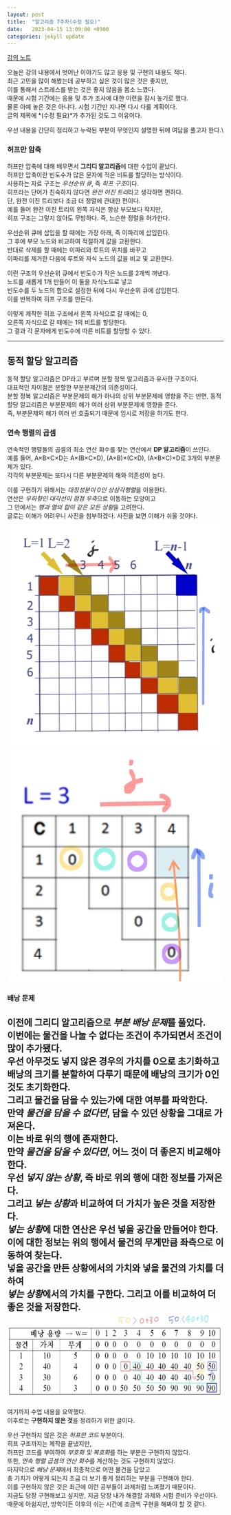 ```yaml
---
layout: post
title:  "알고리즘 7주차(수정 필요)"
date:   2023-04-15 13:09:00 +0900
categories: jekyll update
---
```

[강의 노트](https://harmonious-beluga-1f5.notion.site/7-dcdb485c5189427db4dd098a1ddd3093)

오늘은 강의 내용에서 벗어난 이야기도 많고 응용 및 구현의 내용도 적다.\
최근 고민을 많이 해봤는데 공부하고 싶은 것이 많은 것은 좋지만,\
이를 통해서 스트레스를 받는 것은 좋지 않음을 몸소 느꼈다.\
때문에 시험 기간에는 응용 및 추가 조사에 대한 미련을 잠시 놓기로 했다.\
물론 아예 놓은 것은 아니다. 시험 기간만 지나면 다시 다룰 계획이다.\
글의 제목에 *(수정 필요)*가 추가된 것도 그 이유이다. 

우선 내용을 간단히 정리하고 누락된 부분이 무엇인지 설명한 뒤에 여담을 풀고자 한다.\
### 허프만 압축
허프만 압축에 대해 배우면서 **그리디 알고리즘**에 대한 수업이 끝났다.\
허프만 압축이란 빈도수가 많은 문자에 적은 비트를 할당하는 방식이다.\
사용하는 자료 구조는 *우선순위 큐*, 즉 *히프 구조*이다.\
히프라는 단어가 친숙하지 않다면 *완전 이진 트리*라고 생각하면 편하다.\
단, 완전 이진 트리보다 조금 더 정렬에 관대한 편이다.\
예를 들어 완전 이진 트리의 왼쪽 자식은 항상 부모보다 작지만,\
히프 구조는 그렇지 않아도 무방하다. 즉, 느슨한 정렬을 허가한다.

우선순위 큐에 삽입을 할 때에는 가장 아래, 즉 이파리에 삽입한다.\
그 후에 부모 노드와 비교하여 적절하게 값을 교환한다.\
반대로 삭제를 할 때에는 이파리와 루트의 위치를 바꾸고\
이파리를 제거한 다음에 루트와 자식 노드의 값을 비교 및 교환한다.

이런 구조의 우선순위 큐에서 빈도수가 작은 노드를 2개씩 꺼낸다.\
노드를 새롭게 1개 만들어 이 둘을 자식노드로 넣고\
빈도수를 두 노드의 합으로 설정한 뒤에 다시 우선순위 큐에 삽입한다.\
이를 반복하여 히프 구조를 만든다.

이렇게 제작한 히프 구조에서 왼쪽 자식으로 갈 때에는 0,\
오른쪽 자식으로 갈 때에는 1의 비트를 할당한다.\
그 결과 각 문자에게 빈도수에 따른 비트를 할당할 수 있다.

---

## 동적 할당 알고리즘
동적 할당 알고리즘은 DP라고 부르며 분할 정복 알고리즘과 유사한 구조이다.\
대표적인 차이점은 분할한 부분문제간의 의존성이다.\
분할 정복 알고리즘은 부분문제의 해가 하나의 상위 부분문제에 영향을 주는 반면,
동적 할당 알고리즘은 부분문제의 해가 여러 상위 부분문제에 영향을 준다.\
즉, 부분문제의 해가 여러 번 호출되기 때문에 임시로 저장을 하기도 한다.

### 연속 행렬의 곱셈
연속적인 행렬들의 곱셈의 최소 연산 회수를 찾는 연산에서 **DP 알고리즘**이 쓰인다.\
예를 들어, A×B×C×D는 A×(B×C×D), (A×B)×(C×D), (A×B×C)×D로 3개의 부분문제가 있다.\
각각의 부분문제는 또다시 다른 부분문제의 해와 의존성이 높다.

이를 구현하기 위해서는 *대칭성분이 0인 상삼각행렬*을 이용한다.\
연산은 *우하향인 대각선이 점점 우측*으로 이동하는 모양이고\
그 안에서는 *행과 열의 합이 같은 모든 상황*을 고려한다.\
글로는 이해가 어려우니 사진을 첨부하겠다. 사진을 보면 이해가 쉬울 것이다.\
![연산 순서에 대한 사진](https://raw.githubusercontent.com/kielkoreld/kielkoreld.github.io/main/_posts/photo/matrix1.jpg)
![부분문제에 대한 사진](https://raw.githubusercontent.com/kielkoreld/kielkoreld.github.io/main/_posts/photo/matrix2.jpg)

### 배낭 문제
이전에 **그리디 알고리즘**으로 *부분 배낭 문제*를 풀었다.\
이번에는 물건을 나눌 수 없다는 조건이 추가되면서 조건이 많이 추가됐다.\
우선 아무것도 넣지 않은 경우의 가치를 0으로 초기화하고\
배낭의 크기를 분할하여 다루기 때문에 배낭의 크기가 0인 것도 초기화한다.\
그리고 물건을 담을 수 있는가에 대한 여부를 파악한다.\
만약 *물건을 담을 수 없다면*, 담을 수 있던 상황을 그대로 가져온다.\
이는 바로 위의 행에 존재한다.\
만약 *물건을 담을 수 있다면*, 어느 것이 더 좋은지 비교해야 한다.\
우선 *넣지 않는 상황*, 즉 바로 위의 행에 대한 정보를 가져온다.\
그리고 *넣는 상황*과 비교하여 더 가치가 높은 것을 저장한다.\
*넣는 상황*에 대한 연산은 우선 넣을 공간을 만들어야 한다.\
이에 대한 정보는 위의 행에서 물건의 무게만큼 좌측으로 이동하여 찾는다.\
넣을 공간을 만든 상황에서의 가치와 넣을 물건의 가치를 더하여\
*넣는 상황*에서의 가치를 구한다. 그리고 이를 비교하여 더 좋은 것을 저장한다.\
![배낭 문제에 대한 사진](https://raw.githubusercontent.com/kielkoreld/kielkoreld.github.io/main/_posts/photo/backpack.jpg)
---

여기까지 수업 내용을 요약했다.\
이후로는 **구현하지 않은 것**을 정리하기 위한 글이다.

우선 구현하지 않은 것은 *허프만 코드* 부분이다.\
히프 구조까지는 제작을 끝냈지만,\
허프만 코드를 부여하여 *부호화 및 복호화*를 하는 부분은 구현하지 않았다.\
또한, *연속 행렬 곱셈의 연산 회수*를 계산하는 것도 구현하지 않았다.\
마지막으로 *배낭 문제*에서 최종적으로 어떤 물건을 담았고\
총 가치가 어떻게 되는지 조금 더 보기 좋게 정리하는 부분을 구현해야 한다.\
이를 구현하지 않은 것은 최근에 이런 공부들이 과제처럼 느껴졌기 때문이다.\
지금도 당장 구현해보고 싶지만, 지금 당장 내가 해결할 과제와 시험 준비가 우선이다.\
때문에 아쉽지만, 방학이든 이후의 쉬는 시간에 조금씩 구현을 해봐야 할 것 같다.